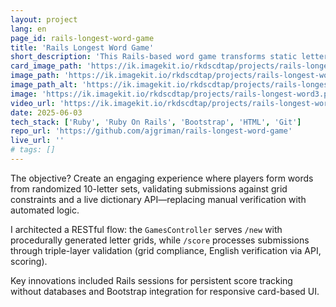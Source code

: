 ```yaml
---
layout: project
lang: en
page_id: rails-longest-word-game
title: 'Rails Longest Word Game'
short_description: 'This Rails-based word game transforms static letter grids into dynamic interactions. Built during my Le Wagon bootcamp.'
card_image_path: 'https://ik.imagekit.io/rkdscdtap/projects/rails-longest-word-game1.png?updatedAt=1748955639638'
image_path: 'https://ik.imagekit.io/rkdscdtap/projects/rails-longest-word2.png?updatedAt=1748956151228'
image_path_alt: 'https://ik.imagekit.io/rkdscdtap/projects/rails-longest-word3.png?updatedAt=1748956113489'
image: 'https://ik.imagekit.io/rkdscdtap/projects/rails-longest-word3.png?updatedAt=1748956113489'
video_url: 'https://ik.imagekit.io/rkdscdtap/projects/rails-longest-word-game.mp4?updatedAt=1748955223374'
date: 2025-06-03
tech_stack: ['Ruby', 'Ruby On Rails', 'Bootstrap', 'HTML', 'Git']
repo_url: 'https://github.com/ajgriman/rails-longest-word-game'
live_url: ''
# tags: []
---
```


The objective? Create an engaging experience where players form words from randomized 10-letter sets, validating submissions against grid constraints and a live dictionary API—replacing manual verification with automated logic.

I architected a RESTful flow: the `GamesController` serves `/new` with procedurally generated letter grids, while `/score` processes submissions through triple-layer validation (grid compliance, English verification via API, scoring).

Key innovations included Rails sessions for persistent score tracking without databases and Bootstrap integration for responsive card-based UI.
